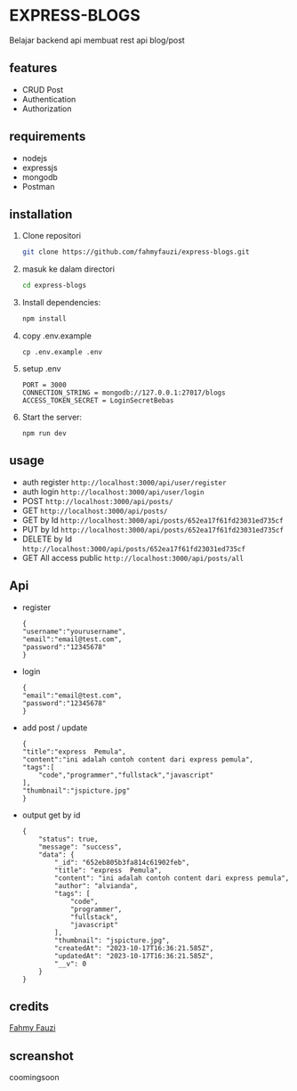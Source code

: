 # EXPRESS-BLOGS
Belajar backend api membuat rest api blog/post
## features
- CRUD Post
- Authentication
- Authorization


## requirements
- nodejs
- expressjs
- mongodb
- Postman

## installation

1. Clone repositori
    ```sh
    git clone https://github.com/fahmyfauzi/express-blogs.git
    ```
2. masuk ke dalam directori
    ```sh
    cd express-blogs
    ```
3. Install dependencies:
    ```sh
    npm install
    ```
4. copy .env.example
    ```
    cp .env.example .env
    ```
5. setup .env
    ```
    PORT = 3000
    CONNECTION_STRING = mongodb://127.0.0.1:27017/blogs
    ACCESS_TOKEN_SECRET = LoginSecretBebas
    ```
6. Start the server:
    ```
    npm run dev
    ```




## usage
- auth register ```http://localhost:3000/api/user/register```
- auth login  ```http://localhost:3000/api/user/login```
- POST ```http://localhost:3000/api/posts/```
- GET  ```http://localhost:3000/api/posts/```
- GET by Id ```http://localhost:3000/api/posts/652ea17f61fd23031ed735cf```
- PUT by Id ```http://localhost:3000/api/posts/652ea17f61fd23031ed735cf```
- DELETE by Id ```http://localhost:3000/api/posts/652ea17f61fd23031ed735cf```
- GET All access public ```http://localhost:3000/api/posts/all```

## Api
- register 
    ```
    {
    "username":"yourusername",
    "email":"email@test.com",
    "password":"12345678"
    } 
    ```
- login 
    ```
    {
    "email":"email@test.com",
    "password":"12345678"
    } 
    ```
- add post / update
    ```
    {
    "title":"express  Pemula",
    "content":"ini adalah contoh content dari express pemula",
    "tags":[
        "code","programmer","fullstack","javascript"
    ],
    "thumbnail":"jspicture.jpg"
    }
    ```
    
- output get by id
    ```
    {
        "status": true,
        "message": "success",
        "data": {
            "_id": "652eb805b3fa814c61902feb",
            "title": "express  Pemula",
            "content": "ini adalah contoh content dari express pemula",
            "author": "alvianda",
            "tags": [
                "code",
                "programmer",
                "fullstack",
                "javascript"
            ],
            "thumbnail": "jspicture.jpg",
            "createdAt": "2023-10-17T16:36:21.585Z",
            "updatedAt": "2023-10-17T16:36:21.585Z",
            "__v": 0
        }
    }
    ```

## credits

[Fahmy Fauzi ](https://www.instagram.com/fahmyfauzii/)

## screanshot
coomingsoon
